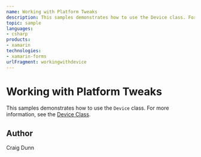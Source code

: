 ```yaml
---
name: Working with Platform Tweaks
description: This samples demonstrates how to use the Device class. For more information, see the Device Class.
topic: sample
languages:
- csharp
products:
- xamarin
technologies:
- xamarin-forms
urlFragment: workingwithdevice
---
```

Working with Platform Tweaks
==============

This samples demonstrates how to use the `Device` class. For more information, see the [Device Class](http://developer.xamarin.com/guides/xamarin-forms/platform-features/device/).


Author
------

Craig Dunn
